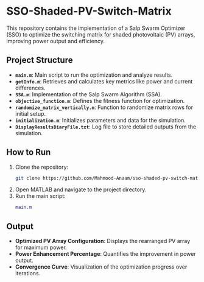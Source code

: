 # SSO-Shaded-PV-Switch-Matrix

This repository contains the implementation of a Salp Swarm Optimizer (SSO) to optimize the switching matrix for shaded photovoltaic (PV) arrays, improving power output and efficiency.

## Project Structure
- **`main.m`**: Main script to run the optimization and analyze results.
- **`getInfo.m`**: Retrieves and calculates key metrics like power and current differences.
- **`SSA.m`**: Implementation of the Salp Swarm Algorithm (SSA).
- **`objective_function.m`**: Defines the fitness function for optimization.
- **`randomize_matrix_vertically.m`**: Function to randomize matrix rows for initial setup.
- **`initialization.m`**: Initializes parameters and data for the simulation.
- **`DisplayResultsDiaryFile.txt`**: Log file to store detailed outputs from the simulation.

## How to Run
1. Clone the repository:
   ```bash
   git clone https://github.com/Mahmood-Anaam/sso-shaded-pv-switch-matrix.git
   ```
2. Open MATLAB and navigate to the project directory.
3. Run the main script:
   ```matlab
   main.m
   ```

## Output
- **Optimized PV Array Configuration**: Displays the rearranged PV array for maximum power.
- **Power Enhancement Percentage**: Quantifies the improvement in power output.
- **Convergence Curve**: Visualization of the optimization progress over iterations.



